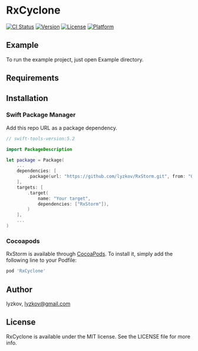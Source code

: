 # RxCyclone

[![CI Status](https://img.shields.io/travis/lyzkov/RxCyclone.svg?style=flat)](https://travis-ci.org/lyzkov/RxCyclone)
[![Version](https://img.shields.io/cocoapods/v/RxCyclone.svg?style=flat)](https://cocoapods.org/pods/RxCyclone)
[![License](https://img.shields.io/cocoapods/l/RxCyclone.svg?style=flat)](https://cocoapods.org/pods/RxCyclone)
[![Platform](https://img.shields.io/cocoapods/p/RxCyclone.svg?style=flat)](https://cocoapods.org/pods/RxCyclone)

## Example

To run the example project, just open Example directory.

## Requirements

## Installation

### Swift Package Manager

Add this repo URL as a package dependency.

```swift
// swift-tools-version:5.2

import PackageDescription

let package = Package(
    ...
    dependencies: [
        .package(url: "https://github.com/lyzkov/RxStorm.git", from: "0.1.0"),
    ],
    targets: [
        .target(
            name: "Your target",
            dependencies: ["RxStorm"]),
        )
    ],
    ...
)
```
### Cocoapods

RxStorm is available through [CocoaPods](https://cocoapods.org). To install
it, simply add the following line to your Podfile:

```ruby
pod 'RxCyclone'
```

## Author

lyzkov, lyzkov@gmail.com

## License

RxCyclone is available under the MIT license. See the LICENSE file for more info.

